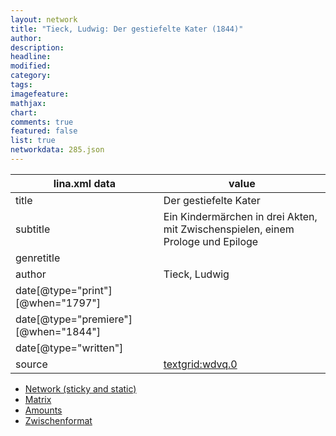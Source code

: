 ```yaml
---
layout: network
title: "Tieck, Ludwig: Der gestiefelte Kater (1844)"
author:
description:
headline:
modified:
category:
tags:
imagefeature: 
mathjax: 
chart: 
comments: true
featured: false
list: true
networkdata: 285.json
---
```

lina.xml data  | value
------------- | -------------
title|Der gestiefelte Kater
subtitle|Ein Kindermärchen in drei Akten, mit Zwischenspielen, einem Prologe und Epiloge
genretitle|
author|Tieck, Ludwig
date[@type="print"][@when="1797"]|
date[@type="premiere"][@when="1844"]|
date[@type="written"]|
source|[textgrid:wdvq.0](https://textgridlab.org/1.0/tgcrud-public/rest/textgrid:wdvq.0/data)



* [Network (sticky and static)](/network285)
* [Matrix](/matrix285)
* [Amounts](/amounts285)
* [Zwischenformat](/lina285 )
